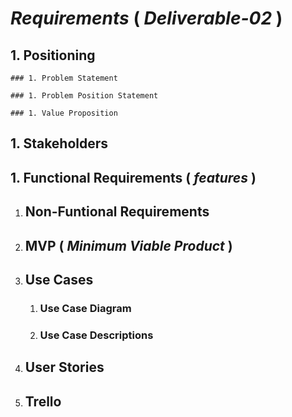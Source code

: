 # ***Requirements*** ( *Deliverable-02* )

## 1. Positioning
    ### 1. Problem Statement

    ### 1. Problem Position Statement

    ### 1. Value Proposition

## 1. Stakeholders

## 1. Functional Requirements ( *features* )

1. ## Non-Funtional Requirements

1. ## MVP ( *Minimum Viable Product* )

1. ## Use Cases
    1. ### Use Case Diagram

    1. ### Use Case Descriptions

1. ## User Stories

1. ## Trello